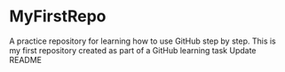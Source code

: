 # MyFirstRepo
A practice repository for learning how to use GitHub step by step.
This is my first repository created as part of a GitHub learning task
Update README
